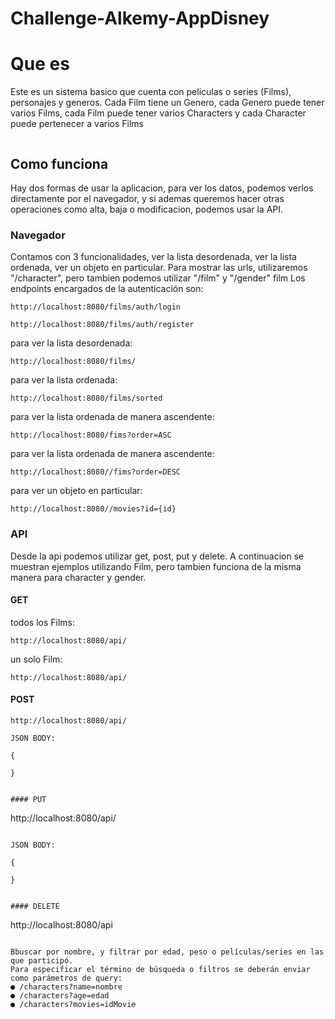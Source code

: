 # Challenge-Alkemy-AppDisney
# Que es

Este es un sistema basico que cuenta con peliculas o series (Films), personajes y generos. Cada Film tiene un Genero, cada Genero puede tener varios Films, cada Film puede tener varios Characters y cada Character puede pertenecer a varios Films

<img align="center" src="" />

## Como funciona
Hay dos formas de usar la aplicacion, para ver los datos, podemos verlos directamente por el navegador, y si ademas queremos hacer otras operaciones como alta, baja o modificacion, podemos usar la API.

### Navegador
Contamos con 3 funcionalidades, ver la lista desordenada, ver la lista ordenada, ver un objeto en particular. Para mostrar las urls, utilizaremos "/character", pero tambien podemos utilizar "/film" y "/gender"
film
Los endpoints encargados de la autenticación son:

```
http://localhost:8080/films/auth/login
```
```
http://localhost:8080/films/auth/register
```

para ver la lista desordenada:

```
http://localhost:8080/films/
```
para ver la lista ordenada:

```
http://localhost:8080/films/sorted
```

para ver la lista ordenada de manera ascendente:

```
http://localhost:8080/fims?order=ASC 
```
para ver la lista ordenada de manera ascendente:

```
http://localhost:8080//fims?order=DESC 
```
para ver un objeto en particular:

```
http://localhost:8080//movies?id={id}
```

### API
Desde la api podemos utilizar get, post, put y delete. A continuacion se muestran ejemplos utilizando Film, pero tambien funciona de la misma manera para character y gender.

#### GET

todos los Films:

```
http://localhost:8080/api/
```

un solo Film:

```
http://localhost:8080/api/
```

#### POST

```
http://localhost:8080/api/

JSON BODY:

```
    {
      
    }
```

#### PUT

```
http://localhost:8080/api/
```

JSON BODY:

```
    {
       
    }
```

#### DELETE

```
http://localhost:8080/api
```

Bbuscar por nombre, y filtrar por edad, peso o películas/series en las que participó.
Para especificar el término de búsqueda o filtros se deberán enviar como parámetros de query:
● /characters?name=nombre
● /characters?age=edad
● /characters?movies=idMovie
